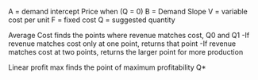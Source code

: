 
A = demand intercept Price when (Q = 0)
B = Demand Slope
V = variable cost per unit
F = fixed cost 
Q = suggested quantity

Average Cost finds the points where revenue matches cost, Q0 and Q1
-If revenue matches cost only at one point, returns that point
-If revenue matches cost at two points, returns the larger point for more production

Linear profit max finds the point of maximum profitability Q*
